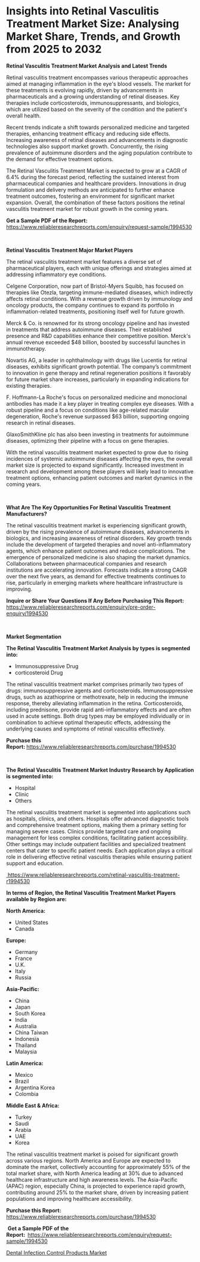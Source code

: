 <p><h1>Insights into Retinal Vasculitis Treatment Market Size: Analysing Market Share, Trends, and Growth from 2025 to 2032</h1></p><p><strong>Retinal Vasculitis Treatment Market Analysis and Latest Trends</strong></p>
<p><p>Retinal vasculitis treatment encompasses various therapeutic approaches aimed at managing inflammation in the eye's blood vessels. The market for these treatments is evolving rapidly, driven by advancements in pharmaceuticals and a growing understanding of retinal diseases. Key therapies include corticosteroids, immunosuppressants, and biologics, which are utilized based on the severity of the condition and the patient's overall health. </p><p>Recent trends indicate a shift towards personalized medicine and targeted therapies, enhancing treatment efficacy and reducing side effects. Increasing awareness of retinal diseases and advancements in diagnostic technologies also support market growth. Concurrently, the rising prevalence of autoimmune disorders and the aging population contribute to the demand for effective treatment options.</p><p>The Retinal Vasculitis Treatment Market is expected to grow at a CAGR of 6.4% during the forecast period, reflecting the sustained interest from pharmaceutical companies and healthcare providers. Innovations in drug formulation and delivery methods are anticipated to further enhance treatment outcomes, fostering an environment for significant market expansion. Overall, the combination of these factors positions the retinal vasculitis treatment market for robust growth in the coming years.</p></p>
<p><strong>Get a Sample PDF of the Report:&nbsp;</strong> <a href="https://www.reliableresearchreports.com/enquiry/request-sample/1994530?utm_campaign=3079&utm_medium=2&utm_source=Github&utm_content=ia&utm_term=08032025&utm_id=retinal-vasculitis-treatment">https://www.reliableresearchreports.com/enquiry/request-sample/1994530</a></p>
<p>&nbsp;</p>
<p><strong>Retinal Vasculitis Treatment Major Market Players</strong></p>
<p><p>The retinal vasculitis treatment market features a diverse set of pharmaceutical players, each with unique offerings and strategies aimed at addressing inflammatory eye conditions.</p><p>Celgene Corporation, now part of Bristol-Myers Squibb, has focused on therapies like Otezla, targeting immune-mediated diseases, which indirectly affects retinal conditions. With a revenue growth driven by immunology and oncology products, the company continues to expand its portfolio in inflammation-related treatments, positioning itself well for future growth.</p><p>Merck & Co. is renowned for its strong oncology pipeline and has invested in treatments that address autoimmune diseases. Their established presence and R&D capabilities enhance their competitive position. Merck's annual revenue exceeded $48 billion, boosted by successful launches in immunotherapy.</p><p>Novartis AG, a leader in ophthalmology with drugs like Lucentis for retinal diseases, exhibits significant growth potential. The company’s commitment to innovation in gene therapy and retinal regeneration positions it favorably for future market share increases, particularly in expanding indications for existing therapies.</p><p>F. Hoffmann-La Roche's focus on personalized medicine and monoclonal antibodies has made it a key player in treating complex eye diseases. With a robust pipeline and a focus on conditions like age-related macular degeneration, Roche's revenue surpassed $63 billion, supporting ongoing research in retinal diseases.</p><p>GlaxoSmithKline plc has also been investing in treatments for autoimmune diseases, optimizing their pipeline with a focus on gene therapies.</p><p>With the retinal vasculitis treatment market expected to grow due to rising incidences of systemic autoimmune diseases affecting the eyes, the overall market size is projected to expand significantly. Increased investment in research and development among these players will likely lead to innovative treatment options, enhancing patient outcomes and market dynamics in the coming years.</p></p>
<p>&nbsp;</p>
<p><strong>What Are The Key Opportunities For Retinal Vasculitis Treatment Manufacturers?</strong></p>
<p><p>The retinal vasculitis treatment market is experiencing significant growth, driven by the rising prevalence of autoimmune diseases, advancements in biologics, and increasing awareness of retinal disorders. Key growth trends include the development of targeted therapies and novel anti-inflammatory agents, which enhance patient outcomes and reduce complications. The emergence of personalized medicine is also shaping the market dynamics. Collaborations between pharmaceutical companies and research institutions are accelerating innovation. Forecasts indicate a strong CAGR over the next five years, as demand for effective treatments continues to rise, particularly in emerging markets where healthcare infrastructure is improving.</p></p>
<p><strong>Inquire or Share Your Questions If Any Before Purchasing This Report:</strong> <a href="https://www.reliableresearchreports.com/enquiry/pre-order-enquiry/1994530?utm_campaign=3079&utm_medium=2&utm_source=Github&utm_content=ia&utm_term=08032025&utm_id=retinal-vasculitis-treatment">https://www.reliableresearchreports.com/enquiry/pre-order-enquiry/1994530</a></p>
<p>&nbsp;</p>
<p><strong>Market Segmentation</strong></p>
<p><strong>The Retinal Vasculitis Treatment Market Analysis by types is segmented into:</strong></p>
<p><ul><li>Immunosuppressive Drug</li><li>corticosteroid Drug</li></ul></p>
<p><p>The retinal vasculitis treatment market comprises primarily two types of drugs: immunosuppressive agents and corticosteroids. Immunosuppressive drugs, such as azathioprine or methotrexate, help in reducing the immune response, thereby alleviating inflammation in the retina. Corticosteroids, including prednisone, provide rapid anti-inflammatory effects and are often used in acute settings. Both drug types may be employed individually or in combination to achieve optimal therapeutic effects, addressing the underlying causes and symptoms of retinal vasculitis effectively.</p></p>
<p><strong>Purchase this Report:&nbsp;</strong><a href="https://www.reliableresearchreports.com/purchase/1994530?utm_campaign=3079&utm_medium=2&utm_source=Github&utm_content=ia&utm_term=08032025&utm_id=retinal-vasculitis-treatment">https://www.reliableresearchreports.com/purchase/1994530</a></p>
<p>&nbsp;</p>
<p><strong>The Retinal Vasculitis Treatment Market Industry Research by Application is segmented into:</strong></p>
<p><ul><li>Hospital</li><li>Clinic</li><li>Others</li></ul></p>
<p><p>The retinal vasculitis treatment market is segmented into applications such as hospitals, clinics, and others. Hospitals offer advanced diagnostic tools and comprehensive treatment options, making them a primary setting for managing severe cases. Clinics provide targeted care and ongoing management for less complex conditions, facilitating patient accessibility. Other settings may include outpatient facilities and specialized treatment centers that cater to specific patient needs. Each application plays a critical role in delivering effective retinal vasculitis therapies while ensuring patient support and education.</p></p>
<p><a href="https://www.reliableresearchreports.com/retinal-vasculitis-treatment-r1994530?utm_campaign=3079&utm_medium=2&utm_source=Github&utm_content=ia&utm_term=08032025&utm_id=retinal-vasculitis-treatment">&nbsp;https://www.reliableresearchreports.com/retinal-vasculitis-treatment-r1994530</a></p>
<p><strong>In terms of Region, the Retinal Vasculitis Treatment Market Players available by Region are:</strong></p>
<p>
    <p> <strong> North America: </strong>
        <ul>
            <li>United States</li>
            <li>Canada</li>
        </ul>
        </p> 
    <p> <strong> Europe: </strong>
        <ul>
            <li>Germany</li>
            <li>France</li>
            <li>U.K.</li>
            <li>Italy</li>
            <li>Russia</li>
        </ul>
        </p> 
    <p> <strong> Asia-Pacific: </strong>
        <ul>
            <li>China</li>
            <li>Japan</li>
            <li>South Korea</li>
            <li>India</li>
            <li>Australia</li>
            <li>China Taiwan</li>
            <li>Indonesia</li>
            <li>Thailand</li>
            <li>Malaysia</li>
        </ul>
        </p> 
    <p> <strong> Latin America: </strong>
        <ul>
            <li>Mexico</li>
            <li>Brazil</li>
            <li>Argentina Korea</li>
            <li>Colombia</li>
        </ul>
        </p> 
    <p> <strong> Middle East & Africa: </strong>
        <ul>
            <li>Turkey</li>
            <li>Saudi</li>
            <li>Arabia</li>
            <li>UAE</li>
            <li>Korea</li>
        </ul>
    </p>
    </p>
<p><p>The retinal vasculitis treatment market is poised for significant growth across various regions. North America and Europe are expected to dominate the market, collectively accounting for approximately 55% of the total market share, with North America leading at 30% due to advanced healthcare infrastructure and high awareness levels. The Asia-Pacific (APAC) region, especially China, is projected to experience rapid growth, contributing around 25% to the market share, driven by increasing patient populations and improving healthcare accessibility.</p></p>
<p><strong>Purchase this Report: </strong><a href="https://www.reliableresearchreports.com/purchase/1994530?utm_campaign=3079&utm_medium=2&utm_source=Github&utm_content=ia&utm_term=08032025&utm_id=retinal-vasculitis-treatment">https://www.reliableresearchreports.com/purchase/1994530</a></p>
<p>&nbsp;<strong>Get a Sample PDF of the Report:&nbsp;&nbsp;</strong><a href="https://www.reliableresearchreports.com/enquiry/request-sample/1994530?utm_campaign=3079&utm_medium=2&utm_source=Github&utm_content=ia&utm_term=08032025&utm_id=retinal-vasculitis-treatment">https://www.reliableresearchreports.com/enquiry/request-sample/1994530</a></p>
<p><strong></strong></p>
<p><p><a href="https://github.com/voetzeszuh/Market-Research-Report-List-1/blob/main/dental-infection-control-products-market.md?utm_campaign=3079&utm_medium=2&utm_source=Github&utm_content=ia&utm_term=08032025&utm_id=retinal-vasculitis-treatment">Dental Infection Control Products Market</a></p></p>